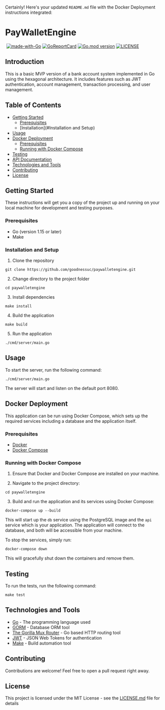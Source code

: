 Certainly! Here's your updated `README.md` file with the Docker Deployment instructions integrated:

# PayWalletEngine

<p>
   <a href="http://makeapullrequest.com"><img src="https://img.shields.io/badge/PRs-welcome-brightgreen.svg?style=flat" alt=""></a>
   <a href="https://golang.org"><img src="https://img.shields.io/badge/Made%20with-Go-1f425f.svg" alt="made-with-Go"></a>
   <a href="https://goreportcard.com/report/github.com/goodnessuc/paywalletengine"><img src="https://goreportcard.com/badge/github.com/goodnessuc/paywalletengine" alt="GoReportCard"></a>
   <a href="https://github.com/goodnessuc/paywalletengine"><img src="https://img.shields.io/github/go-mod/go-version/goodnessuc/paywalletengine.svg" alt="Go.mod version"></a>
   <a href="https://github.com/goodnessuc/paywalletengine/blob/master/LICENSE"><img src="https://img.shields.io/github/license/goodnessuc/paywalletengine.svg" alt="LICENSE"></a>
</p>

## Introduction

This is a basic MVP version of a bank account system implemented in Go using the hexagonal architecture. It includes
features such as JWT authentication, account management, transaction processing, and user management.

## Table of Contents

- [Getting Started](#getting-started)
    - [Prerequisites](#prerequisites)
    - [Installation](#Installation and Setup)
- [Usage](#usage)
- [Docker Deployment](#docker-deployment)
    - [Prerequisites](#prerequisites-1)
    - [Running with Docker Compose](#running-with-docker-compose)
- [Testing](#testing)
- [API Documentation](docs/GETTING-STARTED.md)
- [Technologies and Tools](#technologies-and-tools)
- [Contributing](#contributing)
- [License](#license)

## Getting Started

These instructions will get you a copy of the project up and running on your local machine for development and testing
purposes.

### Prerequisites

- Go (version 1.15 or later)
- Make

### Installation and Setup

1. Clone the repository

```
git clone https://github.com/goodnessuc/paywalletengine.git
```

2. Change directory to the project folder

```
cd paywalletengine
```

3. Install dependencies

```
make install
```

4. Build the application

```
make build
```

5. Run the application

```
./cmd/server/main.go
```

## Usage

To start the server, run the following command:

```
./cmd/server/main.go
```

The server will start and listen on the default port 8080.

## Docker Deployment

This application can be run using Docker Compose, which sets up the required services including a database and the
application itself.

### Prerequisites

- [Docker](https://www.docker.com/get-started)
- [Docker Compose](https://docs.docker.com/compose/install/)

### Running with Docker Compose

1. Ensure that Docker and Docker Compose are installed on your machine.

2. Navigate to the project directory:

```
cd paywalletengine
```

3. Build and run the application and its services using Docker Compose:

```
docker-compose up --build
```

This will start up the `db` service using the PostgreSQL image and the `api` service which is your application. The
application will connect to the database, and both will be accessible from your machine.

To stop the services, simply run:

```
docker-compose down
```

This will gracefully shut down the containers and remove them.

## Testing

To run the tests, run the following command:

```
make test
```

## Technologies and Tools

- [Go](https://golang.org/) - The programming language used
- [GORM](https://www.gorm.io/gorm) - Database ORM tool
- [The Gorilla Mux Router](https://www.github.com/gorilla/mux) - Go based HTTP routing tool
- [JWT](https://jwt.io/) - JSON Web Tokens for authentication
- [Make](https://www.gnu.org/software/make/) - Build automation tool

## Contributing

Contributions are welcome! Feel free to open a pull request right away.

## License

This project is licensed under the MIT License - see the [LICENSE.md](LICENSE) file for details
